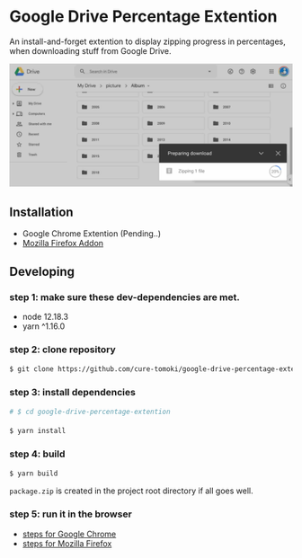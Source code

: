 # Google Drive Percentage Extention

An install-and-forget extention to display zipping progress in percentages, when downloading stuff from Google Drive.

![demo](./assets/demo.jpg)

## Installation

- Google Chrome Extention (Pending..)
- [Mozilla Firefox Addon](https://addons.mozilla.org/en-US/firefox/addon/google-drive-percentage/)

## Developing

### step 1: make sure these dev-dependencies are met.

- node 12.18.3
- yarn ^1.16.0

### step 2: clone repository

```sh
$ git clone https://github.com/cure-tomoki/google-drive-percentage-extention
```

### step 3: install dependencies

```sh
# $ cd google-drive-percentage-extention

$ yarn install
```

### step 4: build

```sh
$ yarn build
```

`package.zip` is created in the project root directory if all goes well.

### step 5: run it in the browser

- [steps for Google Chrome](https://developer.chrome.com/extensions/getstarted#manifest)
- [steps for Mozilla Firefox](https://developer.mozilla.org/en-US/docs/Mozilla/Add-ons/WebExtensions/Your_first_WebExtension#Trying_it_out)
